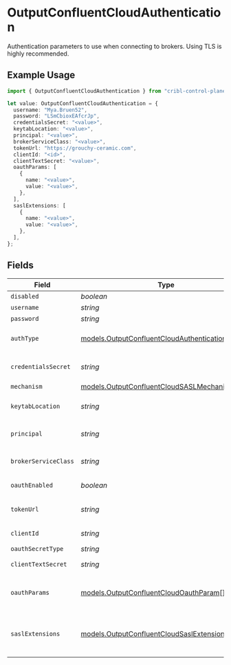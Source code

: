 # OutputConfluentCloudAuthentication

Authentication parameters to use when connecting to brokers. Using TLS is highly recommended.

## Example Usage

```typescript
import { OutputConfluentCloudAuthentication } from "cribl-control-plane/models";

let value: OutputConfluentCloudAuthentication = {
  username: "Mya.Bruen52",
  password: "LSmCbioxEAfcrJp",
  credentialsSecret: "<value>",
  keytabLocation: "<value>",
  principal: "<value>",
  brokerServiceClass: "<value>",
  tokenUrl: "https://grouchy-ceramic.com",
  clientId: "<id>",
  clientTextSecret: "<value>",
  oauthParams: [
    {
      name: "<value>",
      value: "<value>",
    },
  ],
  saslExtensions: [
    {
      name: "<value>",
      value: "<value>",
    },
  ],
};
```

## Fields

| Field                                                                                                    | Type                                                                                                     | Required                                                                                                 | Description                                                                                              |
| -------------------------------------------------------------------------------------------------------- | -------------------------------------------------------------------------------------------------------- | -------------------------------------------------------------------------------------------------------- | -------------------------------------------------------------------------------------------------------- |
| `disabled`                                                                                               | *boolean*                                                                                                | :heavy_minus_sign:                                                                                       | N/A                                                                                                      |
| `username`                                                                                               | *string*                                                                                                 | :heavy_minus_sign:                                                                                       | N/A                                                                                                      |
| `password`                                                                                               | *string*                                                                                                 | :heavy_minus_sign:                                                                                       | N/A                                                                                                      |
| `authType`                                                                                               | [models.OutputConfluentCloudAuthenticationMethod](../models/outputconfluentcloudauthenticationmethod.md) | :heavy_minus_sign:                                                                                       | Enter credentials directly, or select a stored secret                                                    |
| `credentialsSecret`                                                                                      | *string*                                                                                                 | :heavy_minus_sign:                                                                                       | Select or create a secret that references your credentials                                               |
| `mechanism`                                                                                              | [models.OutputConfluentCloudSASLMechanism](../models/outputconfluentcloudsaslmechanism.md)               | :heavy_minus_sign:                                                                                       | N/A                                                                                                      |
| `keytabLocation`                                                                                         | *string*                                                                                                 | :heavy_minus_sign:                                                                                       | Location of keytab file for authentication principal                                                     |
| `principal`                                                                                              | *string*                                                                                                 | :heavy_minus_sign:                                                                                       | Authentication principal, such as `kafka_user@example.com`                                               |
| `brokerServiceClass`                                                                                     | *string*                                                                                                 | :heavy_minus_sign:                                                                                       | Kerberos service class for Kafka brokers, such as `kafka`                                                |
| `oauthEnabled`                                                                                           | *boolean*                                                                                                | :heavy_minus_sign:                                                                                       | Enable OAuth authentication                                                                              |
| `tokenUrl`                                                                                               | *string*                                                                                                 | :heavy_minus_sign:                                                                                       | URL of the token endpoint to use for OAuth authentication                                                |
| `clientId`                                                                                               | *string*                                                                                                 | :heavy_minus_sign:                                                                                       | Client ID to use for OAuth authentication                                                                |
| `oauthSecretType`                                                                                        | *string*                                                                                                 | :heavy_minus_sign:                                                                                       | N/A                                                                                                      |
| `clientTextSecret`                                                                                       | *string*                                                                                                 | :heavy_minus_sign:                                                                                       | Select or create a stored text secret                                                                    |
| `oauthParams`                                                                                            | [models.OutputConfluentCloudOauthParam](../models/outputconfluentcloudoauthparam.md)[]                   | :heavy_minus_sign:                                                                                       | Additional fields to send to the token endpoint, such as scope or audience                               |
| `saslExtensions`                                                                                         | [models.OutputConfluentCloudSaslExtension](../models/outputconfluentcloudsaslextension.md)[]             | :heavy_minus_sign:                                                                                       | Additional SASL extension fields, such as Confluent's logicalCluster or identityPoolId                   |